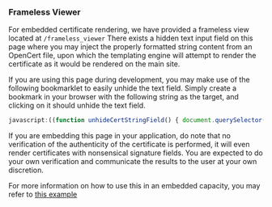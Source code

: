 ### Frameless Viewer

For embedded certificate rendering, we have provided a frameless view located at `/frameless_viewer`
There exists a hidden text input field on this page where you may inject the properly formatted string content from an OpenCert file, upon which the templating engine will attempt to render the certificate as it would be rendered on the main site.

If you are using this page during development, you may make use of the following bookmarklet to easily unhide the text field. Simply create a bookmark in your browser with the following string as the target, and clicking on it should unhide the text field.

```javascript
javascript:((function unhideCertStringField() { document.querySelector('#certificateContentsString').type="" })());
```

If you are embedding this page in your application, do note that no verification of the authenticity of the certificate is performed, it will even render certificates with nonsensical signature fields. You are expected to do your own verification and communicate the results to the user at your own discretion.

For more information on how to use this in an embedded capacity, you may refer to [this example](https://github.com/OpenCerts/rn-opencerts)

